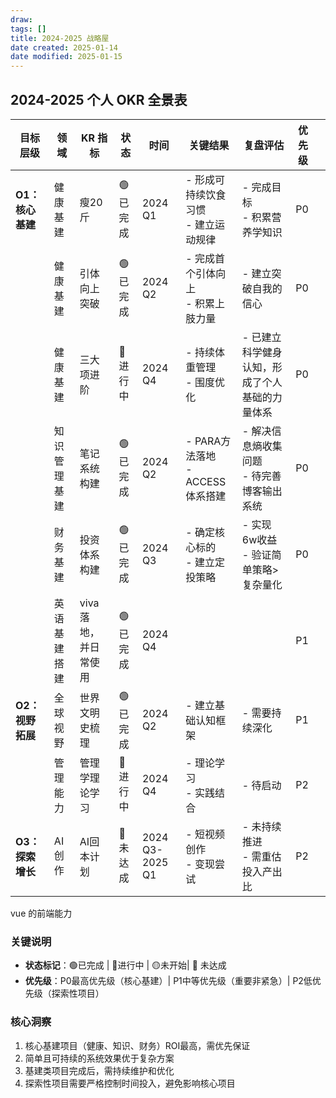 ```yaml
---
draw:
tags: []
title: 2024-2025 战略屋
date created: 2025-01-14
date modified: 2025-01-15
---
```


## 2024-2025 个人 OKR 全景表

| 目标层级        | 领域     | KR 指标         | 状态     | 时间              | 关键结果                       | 复盘评估                       | 优先级 |     |
| ----------- | ------ | ------------- | ------ | --------------- | -------------------------- | -------------------------- | --- | --- |
| **O1：核心基建** | 健康基建   | 瘦20斤          | 🟢已完成  | 2024 Q1         | - 形成可持续饮食习惯<br>- 建立运动规律    | - 完成目标<br>- 积累营养学知识        | P0  |     |
|             | 健康基建   | 引体向上突破        | 🟢已完成  | 2024 Q2         | - 完成首个引体向上<br>- 积累上肢力量     | - 建立突破自我的信心                | P0  |     |
|             | 健康基建   | 三大项进阶         | 🔵进行中  | 2024 Q4         | - 持续体重管理<br>- 围度优化         | - 已建立科学健身认知，形成了个人基础的力量体系   | P0  |     |
|             | 知识管理基建 | 笔记系统构建        | 🟢已完成  | 2024 Q2         | - PARA方法落地<br>- ACCESS体系搭建 | - 解决信息熵收集问题<br>- 待完善博客输出系统 | P0  |     |
|             | 财务基建   | 投资体系构建        | 🟢已完成  | 2024 Q3         | - 确定核心标的<br>- 建立定投策略       | - 实现6w收益<br>- 验证简单策略>复杂量化  | P0  |     |
|             | 英语基建搭建 | viva 落地，并日常使用 | 🟢已完成  | 2024 Q4         |                            |                            | P1  |     |
| **O2：视野拓展** | 全球视野   | 世界文明史梳理       | 🟢已完成  | 2024 Q2         | - 建立基础认知框架                 | - 需要持续深化                   | P1  |     |
|             | 管理能力   | 管理学理论学习       | 🔵进行中  | 2024 Q4         | - 理论学习<br>- 实践结合           | - 待启动                      | P2  |     |
| **O3：探索增长** | AI创作   | AI回本计划        | 🔴 未达成 | 2024 Q3-2025 Q1 | - 短视频创作<br>- 变现尝试          | - 未持续推进<br>- 需重估投入产出比      | P2  |     |

vue 的前端能力

### 关键说明

- **状态标记**：🟢已完成 | 🔵进行中 | 🟡未开始| 🔴 未达成
- **优先级**：P0最高优先级（核心基建）| P1中等优先级（重要非紧急）| P2低优先级（探索性项目）

### 核心洞察

1. 核心基建项目（健康、知识、财务）ROI最高，需优先保证
2. 简单且可持续的系统效果优于复杂方案
3. 基建类项目完成后，需持续维护和优化
4. 探索性项目需要严格控制时间投入，避免影响核心项目
